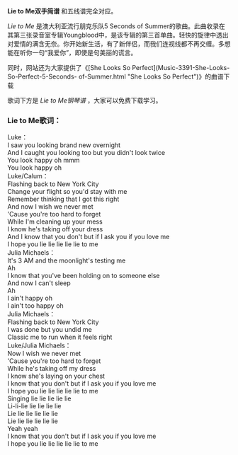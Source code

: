 

**Lie to Me双手简谱** 和五线谱完全对应。

_Lie to Me_ 是澳大利亚流行朋克乐队5 Seconds of
Summer的歌曲。此曲收录在其第三张录音室专辑Youngblood中，是该专辑的第三首单曲。轻快的旋律中透出对爱情的满含无奈。你开始新生活，有了新伴侣，而我们连视线都不再交缠。多想能在听你一句“我爱你”，即使是句美丽的谎言。

同时，网站还为大家提供了《[She Looks So Perfect](Music-3391-She-Looks-So-Perfect-5-Seconds-
of-Summer.html "She Looks So Perfect")》的曲谱下载

歌词下方是 _Lie to Me钢琴谱_ ，大家可以免费下载学习。

### Lie to Me歌词：

Luke：  
I saw you looking brand new overnight  
And I caught you looking too but you didn't look twice  
You look happy oh mmm  
You look happy oh  
Luke/Calum：  
Flashing back to New York City  
Change your flight so you'd stay with me  
Remember thinking that I got this right  
And now I wish we never met  
'Cause you're too hard to forget  
While I'm cleaning up your mess  
I know he's taking off your dress  
And I know that you don't but if I ask you if you love me  
I hope you lie lie lie lie lie to me  
Julia Michaels：  
It's 3 AM and the moonlight's testing me  
Ah  
I know that you've been holding on to someone else  
And now I can't sleep  
Ah  
I ain't happy oh  
I ain't too happy oh  
Julia Michaels：  
Flashing back to New York City  
I was done but you undid me  
Classic me to run when it feels right  
Luke/Julia Michaels：  
Now I wish we never met  
'Cause you're too hard to forget  
While he's taking off my dress  
I know she's laying on your chest  
I know that you don't but if I ask you if you love me  
I hope you lie lie lie lie lie to me  
Singing lie lie lie lie lie  
Li-li-lie lie lie lie lie  
Lie lie lie lie lie lie  
Lie lie lie lie lie lie  
Yeah yeah  
I know that you don't but if I ask you if you love me  
I hope you lie lie lie lie lie to me

